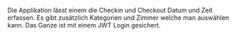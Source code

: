 Die Applikation lässt einem die Checkin und Checkout Datum und Zeit erfassen. Es gibt zusätzlich Kategorien und Zimmer welche man auswählen kann. Das Ganze ist mit einem JWT Login gesichert. 
